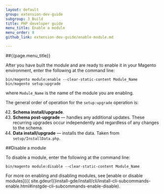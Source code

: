 ```yaml
---
layout: default
group: extension-dev-guide
subgroup: 3_Build
title: PHP developer guide
menu_title: Enable a module
menu_order: 8
github_link: extension-dev-guide/enable-module.md

---
```

##{{page.menu_title}}


After you have built the module and are ready to enable it in your Magento environment, enter the following at the command line:

    bin/magento module:enable --clear-static-content Module_Name
    bin/magento setup:upgrade

where `Module_Name` is the name of the module you are enabling.

The general order of operation for the `setup:upgrade` operation is:

42. __Schema install/upgrade__.
42. __Schema post-upgrade__ &#8212; handles any additional updates. These recurring upgrades occur independently and regardless of any changes to the schema.
42. __Data install/upgrade__ &#8212; installs the data. Taken from `setup/InstallData.php`.



##Disable a module

To disable a module, enter the following at the command line:

    bin/magento module:disable --clear-static-content Module_Name


For more on enabling and disabling modules, see [enable or disable modules]({{ site.gdeurl}}install-gde/install/cli/install-cli-subcommands-enable.html#instgde-cli-subcommands-enable-disable).


